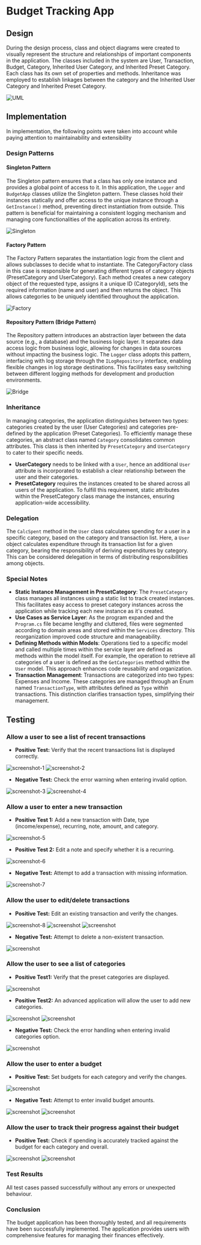 # Budget Tracking App

## Design

During the design process, class and object diagrams were created to visually represent the structure and relationships of important components in the application. The classes included in the system are User, Transaction, Budget, Category, Inherited User Category, and Inherited Preset Category. Each class has its own set of properties and methods. Inheritance was employed to establish linkages between the category and the Inherited User Category and Inherited Preset Category.

![UML](./assets/UML.drawio.png)

## Implementation

In implementation, the following points were taken into account while paying attention to maintainability and extensibility

### Design Patterns

#### Singleton Pattern

The Singleton pattern ensures that a class has only one instance and provides a global point of access to it. In this application, the `Logger` and `BudgetApp` classes utilize the Singleton pattern. These classes hold their instances statically and offer access to the unique instance through a `GetInstance()` method, preventing direct instantiation from outside. This pattern is beneficial for maintaining a consistent logging mechanism and managing core functionalities of the application across its entirety.

![Singleton](./assets/Singleton.drawio.png)

#### Factory Pattern

The Factory Pattern separates the instantiation logic from the client and allows subclasses to decide what to instantiate. The CategoryFactory class in this case is responsible for generating different types of category objects (PresetCategory and UserCategory). Each method creates a new category object of the requested type, assigns it a unique ID (CategoryId), sets the required information (name and user) and then returns the object. This allows categories to be uniquely identified throughout the application.

![Factory](./assets/Factory.drawio.png)

#### Repository Pattern (Bridge Pattern)

The Repository pattern introduces an abstraction layer between the data source (e.g., a database) and the business logic layer. It separates data access logic from business logic, allowing for changes in data sources without impacting the business logic. The `Logger` class adopts this pattern, interfacing with log storage through the `ILogRepository` interface, enabling flexible changes in log storage destinations. This facilitates easy switching between different logging methods for development and production environments.

![Bridge](./assets/Bridge.drawio.png)

### Inheritance

In managing categories, the application distinguishes between two types: categories created by the user (User Categories) and categories pre-defined by the application (Preset Categories). To efficiently manage these categories, an abstract class named `Category` consolidates common attributes. This class is then inherited by `PresetCategory` and `UserCategory` to cater to their specific needs.

- **UserCategory** needs to be linked with a `User`, hence an additional `User` attribute is incorporated to establish a clear relationship between the user and their categories.
- **PresetCategory** requires the instances created to be shared across all users of the application. To fulfill this requirement, static attributes within the PresetCategory class manage the instances, ensuring application-wide accessibility.

### Delegation

The `CalcSpent` method in the `User` class calculates spending for a user in a specific category, based on the category and transaction list. Here, a `User` object calculates expenditure through its transaction list for a given category, bearing the responsibility of deriving expenditures by category. This can be considered delegation in terms of distributing responsibilities among objects.

### Special Notes

- **Static Instance Management in PresetCategory**: The `PresetCategory` class manages all instances using a static list to track created instances. This facilitates easy access to preset category instances across the application while tracking each new instance as it's created.
- **Use Cases as Service Layer**: As the program expanded and the `Program.cs` file became lengthy and cluttered, files were segmented according to domain areas and stored within the `Services` directory. This reorganization improved code structure and manageability.
- **Defining Methods within Models**: Operations tied to a specific model and called multiple times within the service layer are defined as methods within the model itself. For example, the operation to retrieve all categories of a user is defined as the `GetCategories` method within the `User` model. This approach enhances code reusability and organization.
- **Transaction Management**: Transactions are categorized into two types: Expenses and Income. These categories are managed through an Enum named `TransactionType`, with attributes defined as `Type` within transactions. This distinction clarifies transaction types, simplifying their management.

## Testing

### Allow a user to see a list of recent transactions

- **Positive Test:** Verify that the recent transactions list is displayed correctly.

![screenshot-1](./assets/tests/1.png)
![screenshot-2](./assets/tests/2.png)

- **Negative Test:** Check the error warning when entering invalid option.

![screenshot-3](./assets/tests/3.png)
![screenshot-4](./assets/tests/4.png)

### Allow a user to enter a new transaction

- **Positive Test 1:** Add a new transaction with Date, type (income/expense), recurring, note, amount, and category.

![screenshot-5](./assets/tests/5.png)

- **Positive Test 2:** Edit a note and specify whether it is a recurring.

![screenshot-6](./assets/tests/6.png)

- **Negative Test:** Attempt to add a transaction with missing information.

![screenshot-7](./assets/tests/7.png)

### Allow the user to edit/delete transactions

- **Positive Test:** Edit an existing transaction and verify the changes.

![screenshot-8](./assets/tests/8.png)
![screenshot](./assets/tests/9.png)
![screenshot](./assets/tests/10.png)

- **Negative Test:** Attempt to delete a non-existent transaction.

![screenshot](./assets/tests/11.png)

### Allow the user to see a list of categories

- **Positive Test1:** Verify that the preset categories are displayed.

![screenshot](./assets/tests/12.png)

- **Positive Test2:** An advanced application will allow the user to add new categories.

![screenshot](./assets/tests/13.png)
![screenshot](./assets/tests/14.png)

- **Negative Test:** Check the error handling when entering invalid categories option.

![screenshot](./assets/tests/15.png)

### Allow the user to enter a budget

- **Positive Test:** Set budgets for each category and verify the changes.

![screenshot](./assets/tests/16.png)

- **Negative Test:** Attempt to enter invalid budget amounts.

![screenshot](./assets/tests/17.png)
![screenshot](./assets/tests/18.png)

### Allow the user to track their progress against their budget

- **Positive Test:** Check if spending is accurately tracked against the budget for each category and overall.

![screenshot](./assets/tests/19.png)
![screenshot](./assets/tests/20.png)

### Test Results

All test cases passed successfully without any errors or unexpected behaviour.

### Conclusion

The budget application has been thoroughly tested, and all requirements have been successfully implemented. The application provides users with comprehensive features for managing their finances effectively.
